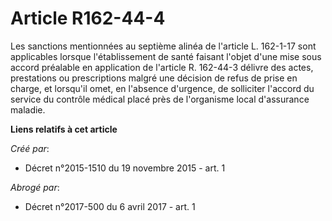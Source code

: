 # Article R162-44-4

Les sanctions mentionnées au septième alinéa de l'article L. 162-1-17 sont applicables lorsque l'établissement de santé
faisant l'objet d'une mise sous accord préalable en application de l'article R. 162-44-3 délivre des actes, prestations ou
prescriptions malgré une décision de refus de prise en charge, et lorsqu'il omet, en l'absence d'urgence, de solliciter
l'accord du service du contrôle médical placé près de l'organisme local d'assurance maladie.

**Liens relatifs à cet article**

_Créé par_:

  - Décret n°2015-1510 du 19 novembre 2015 - art. 1

_Abrogé par_:

  - Décret n°2017-500 du 6 avril 2017 - art. 1
